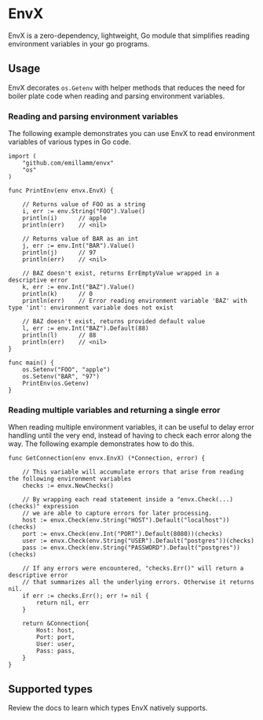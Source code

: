 # EnvX
EnvX is a zero-dependency, lightweight, Go module that simplifies reading environment variables in your go programs.

## Usage
EnvX decorates `os.Getenv` with helper methods that reduces the need for boiler plate code when reading and parsing environment variables.

### Reading and parsing environment variables
The following example demonstrates you can use EnvX to read environment variables of various types in Go code.

```
import (
    "github.com/emillamm/envx"
    "os"
)

func PrintEnv(env envx.EnvX) {

    // Returns value of FOO as a string
    i, err := env.String("FOO").Value()
    println(i)      // apple
    println(err)    // <nil>

    // Returns value of BAR as an int
    j, err := env.Int("BAR").Value()
    println(j)      // 97
    println(err)    // <nil>

    // BAZ doesn't exist, returns ErrEmptyValue wrapped in a descriptive error
    k, err := env.Int("BAZ").Value()
    println(k)      // 0
    println(err)    // Error reading environment variable 'BAZ' with type 'int': environment variable does not exist

    // BAZ doesn't exist, returns provided default value
    l, err := env.Int("BAZ").Default(88)
    println(l)      // 88
    println(err)    // <nil>
}

func main() {
    os.Setenv("FOO", "apple")
    os.Setenv("BAR", "97")
    PrintEnv(os.Getenv)
}
```

### Reading multiple variables and returning a single error
When reading multiple environment variables, it can be useful to delay error handling until the very end, instead of having to check each error along the way. The following example demonstrates how to do this.

```
func GetConnection(env envx.EnvX) (*Connection, error) {

    // This variable will accumulate errors that arise from reading the following environment variables
    checks := envx.NewChecks()

    // By wrapping each read statement inside a "envx.Check(...)(checks)" expression
    // we are able to capture errors for later processing.
    host := envx.Check(env.String("HOST").Default("localhost"))(checks)
	port := envx.Check(env.Int("PORT").Default(8080))(checks)
	user := envx.Check(env.String("USER").Default("postgres"))(checks)
	pass := envx.Check(env.String("PASSWORD").Default("postgres"))(checks)

    // If any errors were encountered, "checks.Err()" will return a descriptive error
    // that summarizes all the underlying errors. Otherwise it returns nil.
    if err := checks.Err(); err != nil {
        return nil, err
    }

    return &Connection{
        Host: host,
        Port: port,
        User: user,
        Pass: pass,
    }
}
```

## Supported types
Review the docs to learn which types EnvX natively supports.

